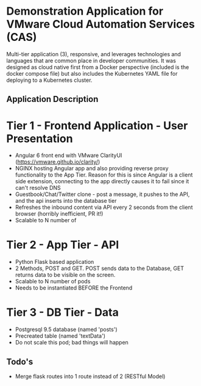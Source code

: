 # Demonstration Application for VMware Cloud Automation Services (CAS)

Multi-tier application (3), responsive, and leverages technologies and languages that are common place in developer communities. It was designed as cloud native first from a Docker perspective (included is the docker compose file) but also includes the Kubernetes YAML file for deploying to a Kubernetes cluster.

## Application Description 

# Tier 1 - Frontend Application - User Presentation 

* Angular 6 front end with VMware ClarityUI (https://vmware.github.io/clarity/)
* NGINX hosting Angular app and also providing reverse proxy functionality to the App Tier. Reason for this is since Angular is a client side extension, connecting to the app directly causes it to fail since it can't resolve DNS
* Guestbook/Chat/Twitter clone - post a message, it pushes to the API, and the api inserts into the database tier 
* Refreshes the inbound content via API every 2 seconds from the client browser (horribly inefficient, PR it!)
* Scalable to N number of 

# Tier 2 - App Tier - API 

* Python Flask based application
* 2 Methods, POST and GET. POST sends data to the Database, GET returns data to be visible on the screen.
* Scalable to N number of pods 
* Needs to be instantiated BEFORE the Frontend

# Tier 3 - DB Tier - Data 

* Postgresql 9.5 database (named 'posts')
* Precreated table (named 'textData') 
* Do not scale this pod; bad things will happen


## Todo's

* Merge flask routes into 1 route instead of 2 (RESTful Model) 



